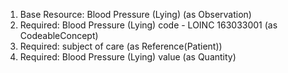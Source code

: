 1. Base Resource: Blood Pressure (Lying) (as Observation)
1. Required: Blood Pressure (Lying) code - LOINC 163033001 (as CodeableConcept)
1. Required: subject of care (as Reference(Patient))
1. Required: Blood Pressure (Lying) value   (as Quantity)
		